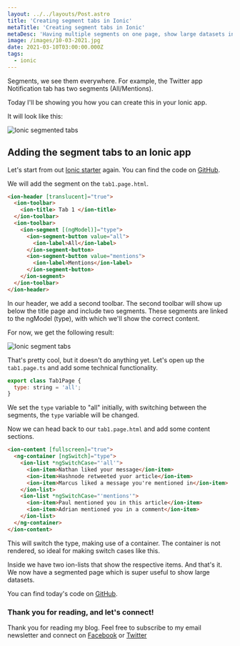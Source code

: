 ```yaml
---
layout: ../../layouts/Post.astro
title: 'Creating segment tabs in Ionic'
metaTitle: 'Creating segment tabs in Ionic'
metaDesc: 'Having multiple segments on one page, show large datasets in Ionic'
image: /images/10-03-2021.jpg
date: 2021-03-10T03:00:00.000Z
tags:
  - ionic
---
```


Segments, we see them everywhere. For example, the Twitter app Notification tab has two segments (All/Mentions).

Today I'll be showing you how you can create this in your Ionic app.

It will look like this:

![Ionic segmented tabs](https://cdn.hashnode.com/res/hashnode/image/upload/v1614928598904/fqglLbNjx.gif)

## Adding the segment tabs to an Ionic app

Let's start from out [Ionic starter](https://daily-dev-tips.com/posts/our-first-ionic-app/) again. You can find the code on [GitHub](https://github.com/rebelchris/ionic-app).

We will add the segment on the `tab1.page.html`.

```html
<ion-header [translucent]="true">
  <ion-toolbar>
    <ion-title> Tab 1 </ion-title>
  </ion-toolbar>
  <ion-toolbar>
    <ion-segment [(ngModel)]="type">
      <ion-segment-button value="all">
        <ion-label>All</ion-label>
      </ion-segment-button>
      <ion-segment-button value="mentions">
        <ion-label>Mentions</ion-label>
      </ion-segment-button>
    </ion-segment>
  </ion-toolbar>
</ion-header>
```

In our header, we add a second toolbar. The second toolbar will show up below the title page and include two segments.
These segments are linked to the ngModel (type), with which we'll show the correct content.

For now, we get the following result:

![Ionic segment tabs](https://cdn.hashnode.com/res/hashnode/image/upload/v1614928021736/vvMjPI2Jj.gif)

That's pretty cool, but it doesn't do anything yet.
Let's open up the `tab1.page.ts` and add some technical functionality.

```js
export class Tab1Page {
  type: string = 'all';
}
```

We set the `type` variable to "all" initially, with switching between the segments, the `type` variable will be changed.

Now we can head back to our `tab1.page.html` and add some content sections.

```html
<ion-content [fullscreen]="true">
  <ng-container [ngSwitch]="type">
    <ion-list *ngSwitchCase="'all'">
      <ion-item>Nathan liked your message</ion-item>
      <ion-item>Hashnode retweeted yuor article</ion-item>
      <ion-item>Marcus liked a message you're mentioned in</ion-item>
    </ion-list>
    <ion-list *ngSwitchCase="'mentions'">
      <ion-item>Paul mentioned you in this article</ion-item>
      <ion-item>Adrian mentioned you in a comment</ion-item>
    </ion-list>
  </ng-container>
</ion-content>
```

This will switch the type, making use of a container. The container is not rendered, so ideal for making switch cases like this.

Inside we have two ion-lists that show the respective items.
And that's it. We now have a segmented page which is super useful to show large datasets.

You can find today's code on [GitHub](https://github.com/rebelchris/ionic-app/tree/segments).

### Thank you for reading, and let's connect!

Thank you for reading my blog. Feel free to subscribe to my email newsletter and connect on [Facebook](https://www.facebook.com/DailyDevTipsBlog) or [Twitter](https://twitter.com/DailyDevTips1)
